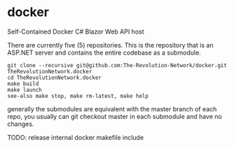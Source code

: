 # docker
Self-Contained Docker C# Blazor Web API host

There are currently five (5) repositories. This is the repository that is an ASP.NET server and contains the entire codebase as a submodule.

```
git clone --recursive git@github.com:The-Revolution-Network/docker.git TheRevolutionNetwork.docker
cd TheRevolutionNetwork.docker
make build
make launch
see-also make stop, make rm-latest, make help
```

generally the submodules are equivalent with the master branch of each repo, you usually can git checkout master in each submodule and have no changes.

TODO: release internal docker makefile include
